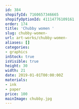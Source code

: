 ```yaml
---
id: 384
shopifyId: 7160657346665
shopifyOptionId: 41114776109161
order: 174
title: 'Chubby women '
slug: chubby-women-
url: art-works/chubby-women-
aliases: []
categories:
- graphics
inStock: true
isVisible: true
height: 30
width: 21
date: 2019-01-01T00:00:00Z
materials:
- ink
- paper
price: 100
mainImage: chubby.jpg
---
```

